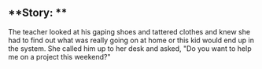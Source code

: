## **Story: **

The teacher looked at his gaping shoes and tattered clothes and knew she had to find out what was really going on at home or this kid would end up in the system. She called him up to her desk and asked, "Do you want to help me on a project this weekend?" 
